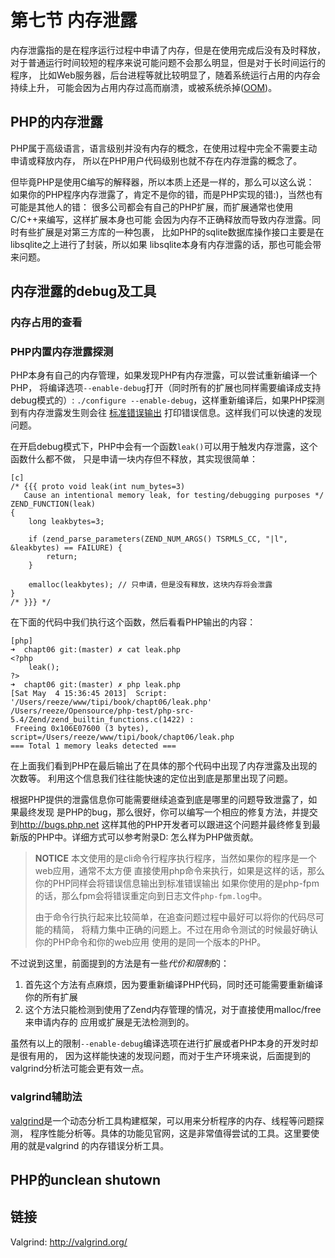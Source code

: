 # 第七节 内存泄露

内存泄露指的是在程序运行过程中申请了内存，但是在使用完成后没有及时释放，
对于普通运行时间较短的程序来说可能问题不会那么明显，但是对于长时间运行的程序，
比如Web服务器，后台进程等就比较明显了，随着系统运行占用的内存会持续上升，
可能会因为占用内存过高而崩溃，或被系统杀掉([OOM](http://en.wikipedia.org/wiki/Out_of_memory))。

## PHP的内存泄露

PHP属于高级语言，语言级别并没有内存的概念，在使用过程中完全不需要主动申请或释放内存，
所以在PHP用户代码级别也就不存在内存泄露的概念了。

但毕竟PHP是使用C编写的解释器，所以本质上还是一样的，那么可以这么说：
如果你的PHP程序内存泄露了，肯定不是你的错，而是PHP实现的错:)，当然也有可能是其他人的错：
很多公司都会有自己的PHP扩展，而扩展通常也使用C/C++来编写，这样扩展本身也可能
会因为内存不正确释放而导致内存泄露。同时有些扩展是对第三方库的一种包裹，
比如PHP的sqlite数据库操作接口主要是在libsqlite之上进行了封装，所以如果
libsqlite本身有内存泄露的话，那也可能会带来问题。

## 内存泄露的debug及工具

### 内存占用的查看

### PHP内置内存泄露探测

PHP本身有自己的内存管理，如果发现PHP有内存泄露，可以尝试重新编译一个PHP，
将编译选项`--enable-debug`打开（同时所有的扩展也同样需要编译成支持debug模式的）:
`./configure --enable-debug`，这样重新编译后，如果PHP探测到有内存泄露发生则会往
[标准错误输出](http://zh.wikipedia.org/wiki/Stderr#.E6.A8.99.E6.BA.96.E9.8C.AF.E8.AA.A4.E8.BC.B8.E5.87.BA_.28stderr.29)
打印错误信息。这样我们可以快速的发现问题。

在开启debug模式下，PHP中会有一个函数`leak()`可以用于触发内存泄露，这个函数什么都不做，
只是申请一块内存但不释放，其实现很简单：

	[c]
	/* {{{ proto void leak(int num_bytes=3)
	   Cause an intentional memory leak, for testing/debugging purposes */
	ZEND_FUNCTION(leak)
	{
		long leakbytes=3;

		if (zend_parse_parameters(ZEND_NUM_ARGS() TSRMLS_CC, "|l", &leakbytes) == FAILURE) {
			return;
		}

		emalloc(leakbytes); // 只申请，但是没有释放，这块内存将会泄露
	}
	/* }}} */


在下面的代码中我们执行这个函数，然后看看PHP输出的内容：

	[php]
	➜  chapt06 git:(master) ✗ cat leak.php 
	<?php
		leak();
	?>
    ➜  chapt06 git:(master) ✗ php leak.php 
	[Sat May  4 15:36:45 2013]  Script:  '/Users/reeze/www/tipi/book/chapt06/leak.php'
	/Users/reeze/Opensource/php-test/php-src-5.4/Zend/zend_builtin_functions.c(1422) : 
	 Freeing 0x106E07600 (3 bytes), script=/Users/reeze/www/tipi/book/chapt06/leak.php
	=== Total 1 memory leaks detected ===

在上面我们看到PHP在最后输出了在具体的那个代码中出现了内存泄露及出现的次数等。
利用这个信息我们往往能快速的定位出到底是那里出现了问题。

根据PHP提供的泄露信息你可能需要继续追查到底是哪里的问题导致泄露了，如果最终发现
是PHP的bug，那么很好，你可以编写一个相应的修复方法，并提交到<http://bugs.php.net>
这样其他的PHP开发者可以跟进这个问题并最终修复到最新版的PHP中。详细方式可以参考附录D:
怎么样为PHP做贡献。

>**NOTICE**
>本文使用的是cli命令行程序执行程序，当然如果你的程序是一个web应用，通常不太方便
>直接使用php命令来执行，如果是这样的话，那么你的PHP同样会将错误信息输出到标准错误输出
>如果你使用的是php-fpm的话，那么fpm会将错误重定向到日志文件`php-fpm.log`中。
>
>由于命令行执行起来比较简单，在追查问题过程中最好可以将你的代码尽可能的精简，
>将精力集中正确的问题上。不过在用命令测试的时候最好确认你的PHP命令和你的web应用
>使用的是同一个版本的PHP。

不过说到这里，前面提到的方法是有一些*代价和限制*的：

1. 首先这个方法有点麻烦，因为要重新编译PHP代码，同时还可能需要重新编译你的所有扩展
1. 这个方法只能检测到使用了Zend内存管理的情况，对于直接使用malloc/free来申请内存的
   应用或扩展是无法检测到的。

虽然有以上的限制`--enable-debug`编译选项在进行扩展或者PHP本身的开发时却是很有用的，
因为这样能快速的发现问题，而对于生产环境来说，后面提到的valgrind分析法可能会更有效一点。

### valgrind辅助法
[valgrind](http://valgrind.org/)是一个动态分析工具构建框架，可以用来分析程序的内存、线程等问题探测，
程序性能分析等。具体的功能见官网，这是非常值得尝试的工具。这里要使用的就是valgrind
的内存错误分析工具。

## PHP的unclean shutown


## 链接
Valgrind: <http://valgrind.org/>
